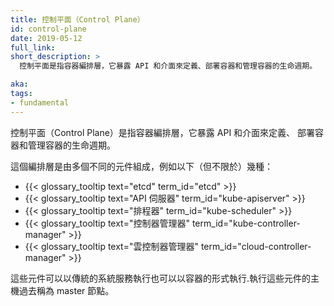 ```yaml
---
title: 控制平面（Control Plane）
id: control-plane
date: 2019-05-12
full_link:
short_description: >
  控制平面是指容器編排層，它暴露 API 和介面來定義、部署容器和管理容器的生命週期。

aka:
tags:
- fundamental
---
```

<!--
title: Control Plane
id: control-plane
date: 2019-05-12
full_link:
short_description: >
  The container orchestration layer that exposes the API and interfaces to define, deploy, and manage the lifecycle of containers.

aka:
tags:
- fundamental
-->

<!--
 The container orchestration layer that exposes the API and interfaces to define, deploy, and manage the lifecycle of containers.
-->
控制平面（Control Plane）是指容器編排層，它暴露 API 和介面來定義、
部署容器和管理容器的生命週期。

<!--more-->

<!--
 This layer is composed by many different components, such as (but not restricted to):

 * {{< glossary_tooltip text="etcd" term_id="etcd" >}}
 * {{< glossary_tooltip text="API Server" term_id="kube-apiserver" >}}
 * {{< glossary_tooltip text="Scheduler" term_id="kube-scheduler" >}}
 * {{< glossary_tooltip text="Controller Manager" term_id="kube-controller-manager" >}}
 * {{< glossary_tooltip text="Cloud Controller Manager" term_id="cloud-controller-manager" >}}

 These components can be run as traditional operating system services (daemons) or as containers. The hosts running these components were historically called {{< glossary_tooltip text="masters" term_id="master" >}}.
-->
這個編排層是由多個不同的元件組成，例如以下（但不限於）幾種：

 * {{< glossary_tooltip text="etcd" term_id="etcd" >}}
 * {{< glossary_tooltip text="API 伺服器" term_id="kube-apiserver" >}}
 * {{< glossary_tooltip text="排程器" term_id="kube-scheduler" >}}
 * {{< glossary_tooltip text="控制器管理器" term_id="kube-controller-manager" >}}
 * {{< glossary_tooltip text="雲控制器管理器" term_id="cloud-controller-manager" >}}

這些元件可以以傳統的系統服務執行也可以以容器的形式執行.執行這些元件的主機過去稱為 master 節點。 
